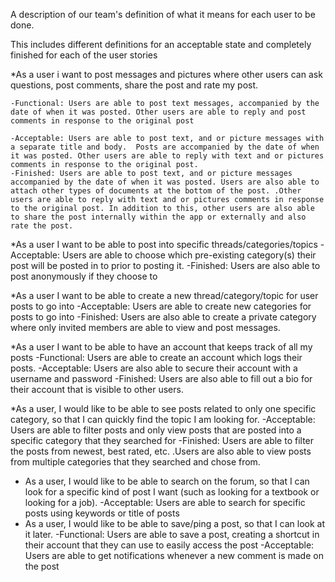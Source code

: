 A description of our team's definition of what it means for each user to be done. 

This includes different definitions for an acceptable state and completely finished for each of the user stories

*As a user i want to post messages and pictures where other users can ask questions, post comments, share the post and rate my post.

	-Functional: Users are able to post text messages, accompanied by the date of when it was posted. Other users are able to reply and post comments in response to the original post
	
	-Acceptable: Users are able to post text, and or picture messages with a separate title and body.  Posts are accompanied by the date of when it was posted. Other users are able to reply with text and or pictures comments in response to the original post. 
	-Finished: Users are able to post text, and or picture messages accompanied by the date of when it was posted. Users are also able to attach other types of documents at the bottom of the post. .Other users are able to reply with text and or pictures comments in response to the original post. In addition to this, other users are also able to share the post internally within the app or externally and also rate the post. 

*As a user I want to be able to post into specific threads/categories/topics 
	-Acceptable: Users are able to choose which pre-existing category(s) their post will be posted in to prior to posting it. 
	-Finished: Users are also able to post anonymously if they choose to 
	
*As a user I want to be able to create a new thread/category/topic for user posts to go into
	-Acceptable: Users are able to create new categories for posts to go into
	-Finished: Users are also able to create a private category where only invited members are able to view and post messages.

*As a user I want to be able to have an account that keeps track of all my posts 
	-Functional: Users are able to create an account which logs their posts.
	-Acceptable: Users are also able to secure their account with a username and password 
	-Finished: Users are also able to fill out a bio for their account that is visible to other users. 

*As a user, I would like to be able to see posts related to only one specific category, so that I can quickly find the topic I am looking for.
	-Acceptable: Users are able to filter posts and only view posts that are posted into a specific category that they searched for
	-Finished:  Users are able to filter the posts from newest, best rated, etc. .Users are also able to view posts from multiple categories that they searched and chose from.

* As a user, I would like to be able to search on the forum, so that I can look for a specific kind of post I want (such as looking for a textbook or looking for a job).
	-Acceptable: Users are able to search for specific posts using keywords or title of posts
* As a user, I would like to be able to save/ping a post, so that I can look at it later.
	-Functional: Users are able to save a post, creating a shortcut in their account that they can use to easily access the post
	-Acceptable: Users are able to get notifications whenever a new comment is made on the post

